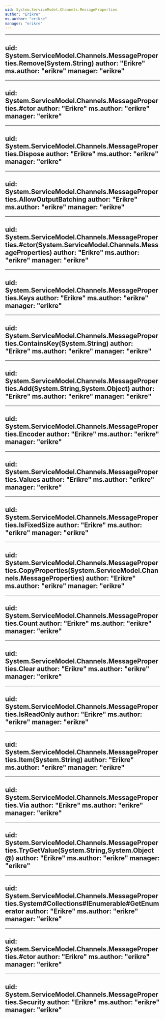 ```yaml
---
uid: System.ServiceModel.Channels.MessageProperties
author: "Erikre"
ms.author: "erikre"
manager: "erikre"
---
```


---
uid: System.ServiceModel.Channels.MessageProperties.Remove(System.String)
author: "Erikre"
ms.author: "erikre"
manager: "erikre"
---

---
uid: System.ServiceModel.Channels.MessageProperties.#ctor
author: "Erikre"
ms.author: "erikre"
manager: "erikre"
---

---
uid: System.ServiceModel.Channels.MessageProperties.Dispose
author: "Erikre"
ms.author: "erikre"
manager: "erikre"
---

---
uid: System.ServiceModel.Channels.MessageProperties.AllowOutputBatching
author: "Erikre"
ms.author: "erikre"
manager: "erikre"
---

---
uid: System.ServiceModel.Channels.MessageProperties.#ctor(System.ServiceModel.Channels.MessageProperties)
author: "Erikre"
ms.author: "erikre"
manager: "erikre"
---

---
uid: System.ServiceModel.Channels.MessageProperties.Keys
author: "Erikre"
ms.author: "erikre"
manager: "erikre"
---

---
uid: System.ServiceModel.Channels.MessageProperties.ContainsKey(System.String)
author: "Erikre"
ms.author: "erikre"
manager: "erikre"
---

---
uid: System.ServiceModel.Channels.MessageProperties.Add(System.String,System.Object)
author: "Erikre"
ms.author: "erikre"
manager: "erikre"
---

---
uid: System.ServiceModel.Channels.MessageProperties.Encoder
author: "Erikre"
ms.author: "erikre"
manager: "erikre"
---

---
uid: System.ServiceModel.Channels.MessageProperties.Values
author: "Erikre"
ms.author: "erikre"
manager: "erikre"
---

---
uid: System.ServiceModel.Channels.MessageProperties.IsFixedSize
author: "Erikre"
ms.author: "erikre"
manager: "erikre"
---

---
uid: System.ServiceModel.Channels.MessageProperties.CopyProperties(System.ServiceModel.Channels.MessageProperties)
author: "Erikre"
ms.author: "erikre"
manager: "erikre"
---

---
uid: System.ServiceModel.Channels.MessageProperties.Count
author: "Erikre"
ms.author: "erikre"
manager: "erikre"
---

---
uid: System.ServiceModel.Channels.MessageProperties.Clear
author: "Erikre"
ms.author: "erikre"
manager: "erikre"
---

---
uid: System.ServiceModel.Channels.MessageProperties.IsReadOnly
author: "Erikre"
ms.author: "erikre"
manager: "erikre"
---

---
uid: System.ServiceModel.Channels.MessageProperties.Item(System.String)
author: "Erikre"
ms.author: "erikre"
manager: "erikre"
---

---
uid: System.ServiceModel.Channels.MessageProperties.Via
author: "Erikre"
ms.author: "erikre"
manager: "erikre"
---

---
uid: System.ServiceModel.Channels.MessageProperties.TryGetValue(System.String,System.Object@)
author: "Erikre"
ms.author: "erikre"
manager: "erikre"
---

---
uid: System.ServiceModel.Channels.MessageProperties.System#Collections#IEnumerable#GetEnumerator
author: "Erikre"
ms.author: "erikre"
manager: "erikre"
---

---
uid: System.ServiceModel.Channels.MessageProperties.#ctor
author: "Erikre"
ms.author: "erikre"
manager: "erikre"
---

---
uid: System.ServiceModel.Channels.MessageProperties.Security
author: "Erikre"
ms.author: "erikre"
manager: "erikre"
---
